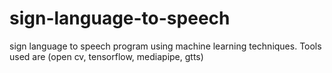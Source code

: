 # sign-language-to-speech
sign language to speech program using machine learning techniques. Tools used are (open cv, tensorflow, mediapipe, gtts)
